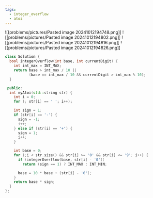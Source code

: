 ```yaml
---
tags:
  - integer_overflow
  - atoi
---
```

![[problems/pictures/Pasted image 20241012194748.png]]
![[problems/pictures/Pasted image 20241012194802.png]]
![[problems/pictures/Pasted image 20241012194816.png]]
![[problems/pictures/Pasted image 20241012194826.png]]


```c++
class Solution {
  bool integerOverflow(int base, int currentDigit) {
    int int_max = INT_MAX;
    return base > int_max / 10 ||
           (base == int_max / 10 && currentDigit > int_max % 10);
  }

 public:
  int myAtoi(std::string str) {
    int i = 0;
    for (; str[i] == ' '; i++);

    int sign = 1;
    if (str[i] == '-') {
      sign = -1;
      i++;
    } else if (str[i] == '+') {
      sign = 1;
      i++;
    }

    int base = 0;
    for (;i < str.size() && str[i] >= '0' && str[i] <= '9'; i++) {
      if (integerOverflow(base, str[i] - '0'))
        return (sign == 1) ? INT_MAX : INT_MIN;

      base = 10 * base + (str[i] - '0');
    }
    return base * sign;
  }
};
```